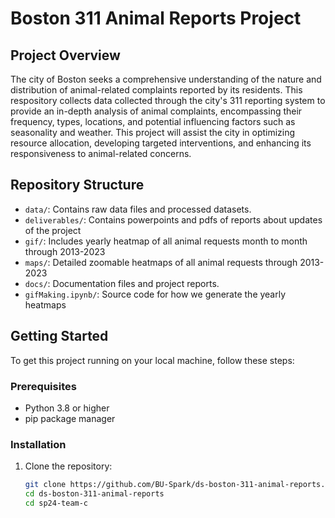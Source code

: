 # Boston 311 Animal Reports Project

## Project Overview
The city of Boston seeks a comprehensive understanding of the nature and distribution of animal-related complaints reported by its residents. This respository collects data collected through the city's 311 reporting system to provide an in-depth analysis of animal complaints, encompassing their frequency, types, locations, and potential influencing factors such as seasonality and weather. This project will assist the city in optimizing resource allocation, developing targeted interventions, and enhancing its responsiveness to animal-related concerns.

## Repository Structure
- `data/`: Contains raw data files and processed datasets.
- `deliverables/`: Contains powerpoints and pdfs of reports about updates of the project
- `gif/`: Includes yearly heatmap of all animal requests month to month through 2013-2023
- `maps/`: Detailed zoomable heatmaps of all animal requests through 2013-2023
- `docs/`: Documentation files and project reports.
- `gifMaking.ipynb/`: Source code for how we generate the yearly heatmaps

## Getting Started
To get this project running on your local machine, follow these steps:

### Prerequisites
- Python 3.8 or higher
- pip package manager

### Installation
1. Clone the repository:
   ```bash
   git clone https://github.com/BU-Spark/ds-boston-311-animal-reports.git
   cd ds-boston-311-animal-reports
   cd sp24-team-c

